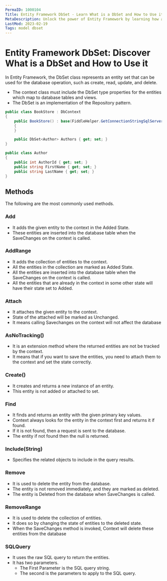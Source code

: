 ```yaml
---
PermaID: 1000104
Title: Entity Framework DbSet - Learn What is a DbSet and How to Use it
MetaDescription: Unlock the power of Entity Framework by learning how a dbset works and which methods you can use.
LastMod: 2023-02-19
Tags: model dbset
---
```


# Entity Framework DbSet: Discover What is a DbSet and How to Use it

In Entity Framework, the DbSet class represents an entity set that can be used for the database operation, such as create, read, update, and delete.

 - The context class must include the DbSet type properties for the entities which map to database tables and views.
 - The DbSet is an implementation of the Repository pattern.

```csharp
public class BookStore : DbContext
{
    public BookStore() : base(FiddleHelper.GetConnectionStringSqlServer())
    {
    }

    public DbSet<Author> Authors { get; set; }
}

public class Author
{
    public int AuthorId { get; set; }
    public string FirstName { get; set; }
    public string LastName { get; set; }
}
```

## Methods

The following are the most commonly used methods.
 
### Add

 - It adds the given entity to the context in the Added State. 
 - These entities are inserted into the database table when the SaveChanges on the context is called.

### AddRange

 - It adds the collection of entities to the context. 
 - All the entities in the collection are marked as Added State. 
 - All the entities are inserted into the database table when the SaveChanges on the context is called.
 - All the entities that are already in the context in some other state will have their state set to Added.

### Attach

 - It attaches the given entity to the context. 
 - State of the attached will be marked as Unchanged. 
 - It means calling Savechanges on the context will not affect the database

### AsNoTracking()

 - It is an extension method where the returned entities are not be tracked by the context. 
 - It means that if you want to save the entities, you need to attach them to the context and set the state correctly.

### Create()

 - It creates and returns a new instance of an entity. 
 - This entity is not added or attached to set.

### Find

 - It finds and returns an entity with the given primary key values. 
 - Context always looks for the entity in the context first and returns it if found. 
 - If it is not found, then a request is sent to the database. 
 - The entity if not found then the null is returned.

### Include(String)

 - Specifies the related objects to include in the query results.

### Remove

 - It is used to delete the entity from the database. 
 - The entity is not removed immediately, and they are marked as deleted. 
 - The entity is Deleted from the database when SaveChanges is called.

### RemoveRange

 - It is used to delete the collection of entities. 
 - It does so by changing the state of entities to the deleted state. 
 - When the SaveChanges method is invoked, Context will delete these entities from the database

### SQLQuery

 - It uses the raw SQL query to return the entities. 
 - It has two parameters. 
   - The First Parameter is the SQL query string. 
   - The second is the parameters to apply to the SQL query.